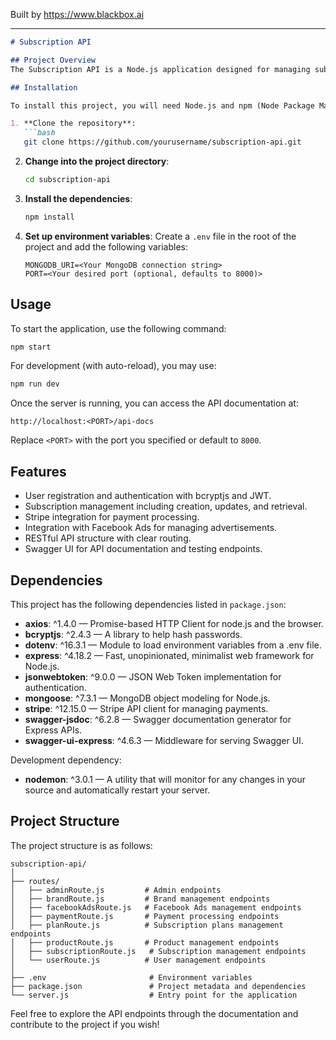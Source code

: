 
Built by https://www.blackbox.ai

---

```markdown
# Subscription API

## Project Overview
The Subscription API is a Node.js application designed for managing subscriptions with integrations for Stripe and Facebook Ads. This API facilitates user registration, subscription plans, and payment processing, and provides an interface for managing ads through Facebook. Additionally, it includes API documentation generated using Swagger.

## Installation

To install this project, you will need Node.js and npm (Node Package Manager) installed on your machine. Follow these steps to get started:

1. **Clone the repository**:
   ```bash
   git clone https://github.com/yourusername/subscription-api.git
   ```

2. **Change into the project directory**:
   ```bash
   cd subscription-api
   ```

3. **Install the dependencies**:
   ```bash
   npm install
   ```

4. **Set up environment variables**:
   Create a `.env` file in the root of the project and add the following variables:
   ```plaintext
   MONGODB_URI=<Your MongoDB connection string>
   PORT=<Your desired port (optional, defaults to 8000)>
   ```

## Usage

To start the application, use the following command:

```bash
npm start
```

For development (with auto-reload), you may use:

```bash
npm run dev
```

Once the server is running, you can access the API documentation at:

```
http://localhost:<PORT>/api-docs
```

Replace `<PORT>` with the port you specified or default to `8000`.

## Features

- User registration and authentication with bcryptjs and JWT.
- Subscription management including creation, updates, and retrieval.
- Stripe integration for payment processing.
- Integration with Facebook Ads for managing advertisements.
- RESTful API structure with clear routing.
- Swagger UI for API documentation and testing endpoints.

## Dependencies

This project has the following dependencies listed in `package.json`:

- **axios**: ^1.4.0 — Promise-based HTTP Client for node.js and the browser.
- **bcryptjs**: ^2.4.3 — A library to help hash passwords.
- **dotenv**: ^16.3.1 — Module to load environment variables from a .env file.
- **express**: ^4.18.2 — Fast, unopinionated, minimalist web framework for Node.js.
- **jsonwebtoken**: ^9.0.0 — JSON Web Token implementation for authentication.
- **mongoose**: ^7.3.1 — MongoDB object modeling for Node.js.
- **stripe**: ^12.15.0 — Stripe API client for managing payments.
- **swagger-jsdoc**: ^6.2.8 — Swagger documentation generator for Express APIs.
- **swagger-ui-express**: ^4.6.3 — Middleware for serving Swagger UI.

Development dependency:

- **nodemon**: ^3.0.1 — A utility that will monitor for any changes in your source and automatically restart your server.

## Project Structure

The project structure is as follows:

```
subscription-api/
│
├── routes/
│   ├── adminRoute.js         # Admin endpoints
│   ├── brandRoute.js         # Brand management endpoints
│   ├── facebookAdsRoute.js   # Facebook Ads management endpoints
│   ├── paymentRoute.js       # Payment processing endpoints
│   ├── planRoute.js          # Subscription plans management endpoints
│   ├── productRoute.js       # Product management endpoints
│   ├── subscriptionRoute.js   # Subscription management endpoints
│   └── userRoute.js          # User management endpoints
│
├── .env                       # Environment variables
├── package.json               # Project metadata and dependencies
└── server.js                  # Entry point for the application
```

Feel free to explore the API endpoints through the documentation and contribute to the project if you wish!
```